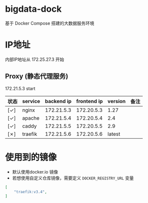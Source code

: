 # bigdata-dock

基于 Docker Compose 搭建的大数据服务环境

# IP地址
内部IP地址从 172.25.27.3 开始

## Proxy (静态代理服务) 
172.21.5.3 start

| 状态 | service | backend ip | frontend ip | version | 备注 |
|---|---|---|---|---|---|
| [&check;] | nginx | 172.21.5.3 | 172.20.5.3 | 1.27 | |
| [&check;] | apache | 172.21.5.4 | 172.20.5.4 | 2.4 | |
| [&check;] | caddy | 172.21.5.5 | 172.20.5.5 | 2.9 | |
| [&cross;] | traefik | 172.21.5.6 | 172.20.5.6 | latest | |


# 使用到的镜像
- 默认使用docker.io 镜像
- 若想使用自定义仓库镜像，需要定义 `DOCKER_REGISTRY_URL` 变量

```json
[
    "traefik:v3.4",
]
```
